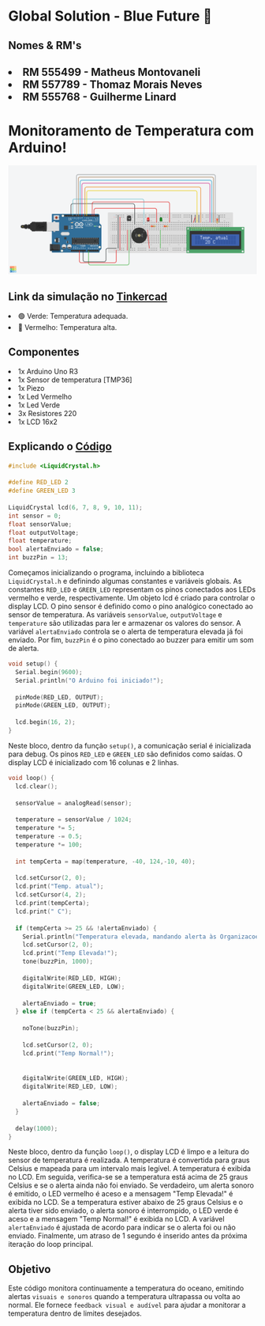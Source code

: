 # Global Solution - Blue Future 🌊

## Nomes & RM's

<h2>

<li>RM 555499 - Matheus Montovaneli</li>
<li>RM 557789 - Thomaz Morais Neves </li>
<li>RM 555768 - Guilherme Linard </li>

# Monitoramento de Temperatura com Arduino!

<img src="docs/img/png_readme.png">

<h2>Link da simulação no <strong><a href="https://www.tinkercad.com/things/3geKbB7ydkX-gs-blue-future-monitoramento-de-temp?sharecode=3_KM0jg6uO8vS7xDiWb8SzA6_7vfyC71Rq7_B752mqs">Tinkercad</a></strong></h2>


<li> 🟢 Verde: Temperatura adequada. </li>
<li> 🔴 Vermelho: Temperatura alta. </li>

## Componentes

<li>1x Arduino Uno R3</li>
<li>1x Sensor de temperatura [TMP36]</li> 
<li>1x Piezo</li>
<li>1x Led Vermelho</li>
<li>1x Led Verde</li>
<li>3x Resistores 220</li>
<li>1x LCD 16x2</li>


## Explicando o <a href="">Código</a>

```C
#include <LiquidCrystal.h>

#define RED_LED 2
#define GREEN_LED 3

LiquidCrystal lcd(6, 7, 8, 9, 10, 11);
int sensor = 0;
float sensorValue;
float outputVoltage;
float temperature;
bool alertaEnviado = false;
int buzzPin = 13; 
```

Começamos inicializando o programa, incluindo a biblioteca `LiquidCrystal.h` e definindo algumas constantes e variáveis globais. As constantes `RED_LED` e `GREEN_LED` representam os pinos conectados aos LEDs vermelho e verde, respectivamente. Um objeto lcd é criado para controlar o display LCD. O pino sensor é definido como o pino analógico conectado ao sensor de temperatura. As variáveis `sensorValue`, `outputVoltage` e `temperature` são utilizadas para ler e armazenar os valores do sensor. A variável `alertaEnviado` controla se o alerta de temperatura elevada já foi enviado. Por fim, `buzzPin` é o pino conectado ao buzzer para emitir um som de alerta.

```c
void setup() {
  Serial.begin(9600);
  Serial.println("O Arduino foi iniciado!");

  pinMode(RED_LED, OUTPUT);
  pinMode(GREEN_LED, OUTPUT);

  lcd.begin(16, 2);
}
```

Neste bloco, dentro da função `setup()`, a comunicação serial é inicializada para debug. Os pinos `RED_LED` e `GREEN_LED` são definidos como saídas. O display LCD é inicializado com 16 colunas e 2 linhas.

```c
void loop() {
  lcd.clear();

  sensorValue = analogRead(sensor);

  temperature = sensorValue / 1024;    
  temperature *= 5;                    
  temperature -= 0.5;                  
  temperature *= 100;                  
  
  int tempCerta = map(temperature, -40, 124,-10, 40);

  lcd.setCursor(2, 0);
  lcd.print("Temp. atual");
  lcd.setCursor(4, 2);
  lcd.print(tempCerta);
  lcd.print(" C");

  if (tempCerta >= 25 && !alertaEnviado) {
    Serial.println("Temperatura elevada, mandando alerta às Organizacoes!");
    lcd.setCursor(2, 0);
    lcd.print("Temp Elevada!");
    tone(buzzPin, 1000); 

    digitalWrite(RED_LED, HIGH);
    digitalWrite(GREEN_LED, LOW);

    alertaEnviado = true; 
  } else if (tempCerta < 25 && alertaEnviado) {
    
    noTone(buzzPin); 
 
    lcd.setCursor(2, 0);
    lcd.print("Temp Normal!");
   

    digitalWrite(GREEN_LED, HIGH);
    digitalWrite(RED_LED, LOW); 
    
    alertaEnviado = false; 
  }

  delay(1000);
}
```

Neste bloco, dentro da função `loop()`, o display LCD é limpo e a leitura do sensor de temperatura é realizada. A temperatura é convertida para graus Celsius e mapeada para um intervalo mais legível. A temperatura é exibida no LCD. Em seguida, verifica-se se a temperatura está acima de 25 graus Celsius e se o alerta ainda não foi enviado. Se verdadeiro, um alerta sonoro é emitido, o LED vermelho é aceso e a mensagem "Temp Elevada!" é exibida no LCD. Se a temperatura estiver abaixo de 25 graus Celsius e o alerta tiver sido enviado, o alerta sonoro é interrompido, o LED verde é aceso e a mensagem "Temp Normal!" é exibida no LCD. A variável `alertaEnviado` é ajustada de acordo para indicar se o alerta foi ou não enviado. Finalmente, um atraso de 1 segundo é inserido antes da próxima iteração do loop principal.

## Objetivo

Este código monitora continuamente a temperatura do oceano, emitindo alertas `visuais e sonoros` quando a temperatura ultrapassa ou volta ao normal. Ele fornece `feedback visual e audível` para ajudar a monitorar a temperatura dentro de limites desejados.
